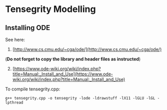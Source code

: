 # Tensegrity Modelling

## Installing ODE

See here:

1. [http://www.cs.cmu.edu/~cga/ode/](http://www.cs.cmu.edu/~cga/ode/)

(**Do not forget to copy the library and header files as instructed**)

2. [https://www.ode-wiki.org/wiki/index.php?title=Manual:_Install_and_Use](https://www.ode-wiki.org/wiki/index.php?title=Manual:_Install_and_Use)

To compile tensegrity.cpp:
```shell
g++ tensegrity.cpp -o tensegrity -lode -ldrawstuff -lX11 -lGLU -lGL -lpthread
```
